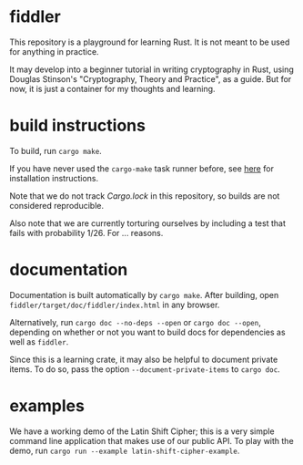# fiddler
This repository is a playground for learning Rust. It is not meant to be used for anything in practice.

It may develop into a beginner tutorial in writing cryptography in Rust, using Douglas Stinson's "Cryptography, Theory and Practice", as a guide. But for now, it is just a container for my thoughts and learning.

# build instructions
To build, run 
`cargo make`.

If you have never used  the `cargo-make` task runner before, see [here](https://github.com/sagiegurari/cargo-make?tab=readme-ov-file#installation) for installation instructions.

Note that we do not track _Cargo.lock_ in this repository, so builds are not considered reproducible.

Also note that we are currently torturing ourselves by including a test that fails with probability 1/26. For ... reasons.

# documentation

Documentation is built automatically by `cargo make`. After building, open `fiddler/target/doc/fiddler/index.html` in any browser. 

Alternatively, run 
`
cargo doc --no-deps --open
` or
`cargo doc --open`, depending on whether or not you want to build docs for dependencies as well as `fiddler`.

Since this is a learning crate, it may also be helpful to document private items. To do so, pass the option `--document-private-items` to `cargo doc`.

# examples

We have a working demo of the Latin Shift Cipher; this is a very simple command line application that makes use of our public API. To play with the demo, run `cargo run --example latin-shift-cipher-example`.